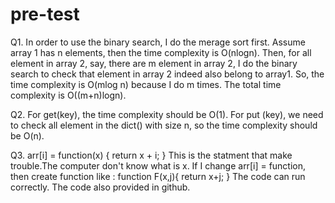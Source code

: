 # pre-test

Q1.
In order to use the binary search, I do the merage sort first. Assume array 1 has n elements, then the time complexity is O(nlogn).
Then, for all element in array 2, say, there are m element in array 2, I do the binary search to check that element in array 2 indeed also belong to array1.
So, the time complexity is O(mlog n) because I do m times.
The total time complexity is O((m+n)logn).

Q2.
For get(key), the time complexity should be O(1). 
For put (key), we need to check all element in the dict() with size n, so the time complexity should be O(n).

Q3.
arr[i] = function(x) { return x + i; }
This is the statment that make trouble.The computer don't know what is x. If I change arr[i] = function, then create function like :
function F(x,j){
    return x+j;
}
The code can run correctly.
The code also provided in github.
